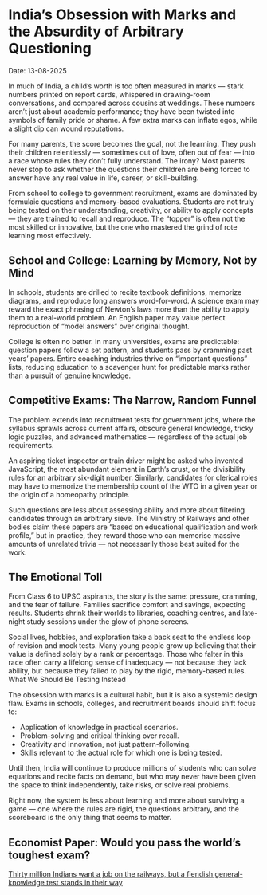 # India’s Obsession with Marks and the Absurdity of Arbitrary Questioning

Date: 13-08-2025

In much of India, a child’s worth is too often measured in marks — stark numbers printed on report cards, whispered in drawing-room conversations, and compared across cousins at weddings. These numbers aren’t just about academic performance; they have been twisted into symbols of family pride or shame. A few extra marks can inflate egos, while a slight dip can wound reputations.

For many parents, the score becomes the goal, not the learning. They push their children relentlessly — sometimes out of love, often out of fear — into a race whose rules they don’t fully understand. The irony? Most parents never stop to ask whether the questions their children are being forced to answer have any real value in life, career, or skill-building.

From school to college to government recruitment, exams are dominated by formulaic questions and memory-based evaluations. Students are not truly being tested on their understanding, creativity, or ability to apply concepts — they are trained to recall and reproduce. The “topper” is often not the most skilled or innovative, but the one who mastered the grind of rote learning most effectively.


## School and College: Learning by Memory, Not by Mind

In schools, students are drilled to recite textbook definitions, memorize diagrams, and reproduce long answers word-for-word. A science exam may reward the exact phrasing of Newton’s laws more than the ability to apply them to a real-world problem. An English paper may value perfect reproduction of “model answers” over original thought.

College is often no better. In many universities, exams are predictable: question papers follow a set pattern, and students pass by cramming past years’ papers. Entire coaching industries thrive on “important questions” lists, reducing education to a scavenger hunt for predictable marks rather than a pursuit of genuine knowledge.

## Competitive Exams: The Narrow, Random Funnel

The problem extends into recruitment tests for government jobs, where the syllabus sprawls across current affairs, obscure general knowledge, tricky logic puzzles, and advanced mathematics — regardless of the actual job requirements.

An aspiring ticket inspector or train driver might be asked who invented JavaScript, the most abundant element in Earth’s crust, or the divisibility rules for an arbitrary six-digit number. Similarly, candidates for clerical roles may have to memorize the membership count of the WTO in a given year or the origin of a homeopathy principle.

Such questions are less about assessing ability and more about filtering candidates through an arbitrary sieve. The Ministry of Railways and other bodies claim these papers are “based on educational qualification and work profile,” but in practice, they reward those who can memorise massive amounts of unrelated trivia — not necessarily those best suited for the work.

## The Emotional Toll

From Class 6 to UPSC aspirants, the story is the same: pressure, cramming, and the fear of failure. Families sacrifice comfort and savings, expecting results. Students shrink their worlds to libraries, coaching centres, and late-night study sessions under the glow of phone screens.

Social lives, hobbies, and exploration take a back seat to the endless loop of revision and mock tests. Many young people grow up believing that their value is defined solely by a rank or percentage. Those who falter in this race often carry a lifelong sense of inadequacy — not because they lack ability, but because they failed to play by the rigid, memory-based rules.
What We Should Be Testing Instead

The obsession with marks is a cultural habit, but it is also a systemic design flaw. Exams in schools, colleges, and recruitment boards should shift focus to:
- Application of knowledge in practical scenarios.
- Problem-solving and critical thinking over recall.
- Creativity and innovation, not just pattern-following.
- Skills relevant to the actual role for which one is being tested.

Until then, India will continue to produce millions of students who can solve equations and recite facts on demand, but who may never have been given the space to think independently, take risks, or solve real problems.

Right now, the system is less about learning and more about surviving a game — one where the rules are rigid, the questions arbitrary, and the scoreboard is the only thing that seems to matter.

## Economist Paper: Would you pass the world’s toughest exam?
[Thirty million Indians want a job on the railways, but a fiendish general-knowledge test stands in their way](https://archive.ph/6Adjk#selection-1335.0-1341.108)
